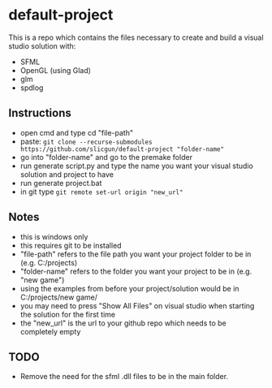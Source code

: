 # default-project
This is a repo which contains the files necessary to create and build a visual studio solution with:
  - SFML
  - OpenGL (using Glad)
  - glm
  - spdlog
  
## Instructions
  - open cmd and type cd "file-path"
  - paste: `git clone --recurse-submodules https://github.com/slicgun/default-project "folder-name"`
  - go into "folder-name" and go to the premake folder
  - run generate script.py and type the name you want your visual studio solution and project to have
  - run generate project.bat
  - in git type `git remote set-url origin "new_url"`
  
 ## Notes
  - this is windows only
  - this requires git to be installed
  - "file-path" refers to the file path you want your project folder to be in (e.g. C:/projects)
  - "folder-name" refers to the folder you want your project to be in (e.g. "new game")
  - using the examples from before your project/solution would be in C:/projects/new game/
  - you may need to press "Show All Files" on visual studio when starting the solution for the first time
  - the "new_url" is the url to your github repo which needs to be completely empty 
  
  ## TODO
  - Remove the need for the sfml .dll files to be in the main folder.
